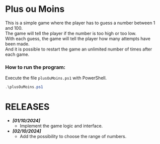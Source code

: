 # Plus ou Moins

This is a simple game where the player has to guess a number between 1 and 100.  
The game will tell the player if the number is too high or too low.  
With each guess, the game will tell the player how many attempts have been made.  
And it is possible to restart the game an unlimited number of times after each game.

### How to run the program:
Execute the file `plusOuMoins.ps1` with PowerShell.

```powershell
.\plusOuMoins.ps1
```


# RELEASES
- **_[01/10/2024]_**  
  - Implement the game logic and interface.
- **_[02/10/2024]_**  
  - Add the possibility to choose the range of numbers.